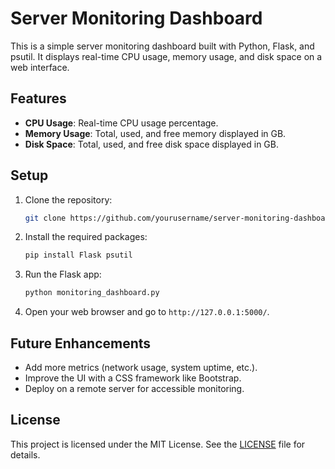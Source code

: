 # Server Monitoring Dashboard

This is a simple server monitoring dashboard built with Python, Flask, and psutil. It displays real-time CPU usage, memory usage, and disk space on a web interface.

## Features

- **CPU Usage**: Real-time CPU usage percentage.
- **Memory Usage**: Total, used, and free memory displayed in GB.
- **Disk Space**: Total, used, and free disk space displayed in GB.

## Setup

1. Clone the repository:

    ```bash
    git clone https://github.com/yourusername/server-monitoring-dashboard.git
    ```

2. Install the required packages:

    ```bash
    pip install Flask psutil
    ```

3. Run the Flask app:

    ```bash
    python monitoring_dashboard.py
    ```

4. Open your web browser and go to `http://127.0.0.1:5000/`.

## Future Enhancements

- Add more metrics (network usage, system uptime, etc.).
- Improve the UI with a CSS framework like Bootstrap.
- Deploy on a remote server for accessible monitoring.

## License

This project is licensed under the MIT License. See the [LICENSE](LICENSE) file for details.
